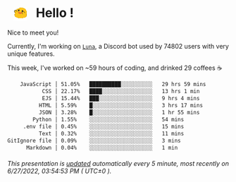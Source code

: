 <h1>   <img src="./spoinky.gif" style="vertical-align:middle;" width="30px">   Hello ! </h1>

Nice to meet you!

Currently, I'm working on <a href='https://github.com/Asgarrrr/Luna'>`Luna`</a>, a Discord bot used by 74802 users with very unique features.

This week, I've worked on ~59 hours of coding, and drinked 29 coffees ☕

```
    JavaScript │ 51.05%   ██████████░░░░░░░░░░   29 hrs 59 mins
           CSS │ 22.17%   ████░░░░░░░░░░░░░░░░   13 hrs 1 min
           EJS │ 15.44%   ███░░░░░░░░░░░░░░░░░   9 hrs 4 mins
          HTML │ 5.59%    █░░░░░░░░░░░░░░░░░░░   3 hrs 17 mins
          JSON │ 3.28%    █░░░░░░░░░░░░░░░░░░░   1 hr 55 mins
        Python │ 1.55%    ░░░░░░░░░░░░░░░░░░░░   54 mins
     .env file │ 0.45%    ░░░░░░░░░░░░░░░░░░░░   15 mins
          Text │ 0.32%    ░░░░░░░░░░░░░░░░░░░░   11 mins
GitIgnore file │ 0.09%    ░░░░░░░░░░░░░░░░░░░░   3 mins
      Markdown │ 0.04%    ░░░░░░░░░░░░░░░░░░░░   1 min
```

###### This presentation is [updated](https://github.com/Asgarrrr) automatically every 5 minute, most recently on 6/27/2022, 03:54:53 PM ( UTC±0 ).